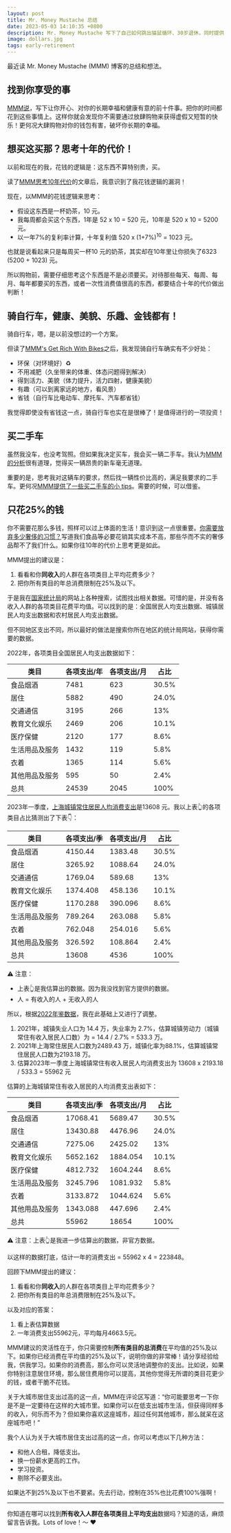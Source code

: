 ```yaml
---
layout: post
title: Mr. Money Mustache 总结
date: 2023-05-03 14:10:35 +0800
description: Mr. Money Mustache 写下了自己如何跳出猫鼠循环、30岁退休，同时提供了可以行动的建议。我目前读到 Springy Debt instead of a Cash Cushion. 内容很多，记录下来，经常回顾。
image: dollars.jpg
tags: early-retirement
---
```


最近读 Mr. Money Mustache (MMM) 博客的总结和想法。

## 找到你享受的事

[MMM说](https://www.mrmoneymustache.com/2011/04/11/getting-started-2-the-higher-cause/)，写下让你开心、对你的长期幸福和健康有意的前十件事。把你的时间都花到这些事情上。这样你就会发现你不需要通过放肆购物来获得虚假又短暂的快乐！更何况大肆购物对你的钱包有害，破坏你长期的幸福。

## 想买这买那？思考十年的代价！

以前和现在的我，花钱的逻辑是：这东西不算特别贵，买。

读了[MMM思考10年代价](https://www.mrmoneymustache.com/2011/04/15/getting-started-3-eliminate-short-termitis-the-bankruptcy-disease/)的文章后，我意识到了我花钱逻辑的漏洞！

现在，以MMM的花钱逻辑来思考：
- 假设这东西是一杯奶茶，10 元。
- 我每周都会买这个东西，1年是 52 x 10 = 520 元，10年是 520 x 10 = 5200 元。
- 以一年7%的复利率计算，十年复利值 520 x (1+7%)<sup>10</sup> = 1023 元。

也就是说看起来只是每周买一杯10 元的奶茶，其实却在10年里让你损失了6323 (5200 + 1023) 元。

所以购物前，需要仔细思考这个东西是不是必须要买。对待那些每天、每周、每月、每年都要买的东西，或者一次性消费值很高的东西，都要结合十年的代价做出判断！

## 骑自行车，健康、美貌、乐趣、金钱都有！

骑自行车，嗯，是以前没想过的一个方案。

但读了[MMM's Get Rich With Bikes](https://www.mrmoneymustache.com/2011/04/18/get-rich-with-bikes/)之后，我发现骑自行车确实有不少好处：
- 环保（对环境好）♻️
- 不用减肥（久坐带来的体重、体态问题得到解决）
- 得到活力、美貌（体力提升，活力四射，健康美貌）
- 有趣（可以到离家远的地方，看风景）
- 省钱（自行车比电动车、摩托车、汽车都省钱）

我觉得即使没有省钱这一点，骑自行车也实在是很棒了！是值得进行的一项投资！

## 买二手车

虽然我没车，也没考驾照。但如果我决定买车，我会买一辆二手车。我认为[MMM的分析](https://www.mrmoneymustache.com/2011/04/15/getting-started-3-eliminate-short-termitis-the-bankruptcy-disease/)很有道理，觉得买一辆昂贵的新车毫无道理。

重要的是，思考我对这辆车的要求，然后找一辆性价比高的，满足我要求的二手车。更何况[MMM提供了一些买二手车的小 tips](https://www.mrmoneymustache.com/2011/04/19/how-to-come-out-way-ahead-when-buying-a-used-car/)。需要的时候，可以借鉴。


## 只花25%的钱

你不需要花那么多钱，照样可以过上体面的生活！意识到这一点很重要。[你需要放弃多少奢侈的习惯？](https://www.mrmoneymustache.com/2011/04/17/getting-started-4-if-you-try-sometimes-you-just-might-find-you-get-what-you-need/)写道我们食品等必要花销其实成本不高，那些华而不实的奢侈品帮不了我们什么。如果你往10年的代价上思考更是如此。

MMM提出的建议是：
1. 看看和你**同收入**的人群在各项类目上平均花费多少？
1. 把你所有类目的年总消费限制在25%及以下。

于是我在[国家统计局](https://data.stats.gov.cn/easyquery.htm?cn=C01)的网站上各种搜索，试图找出相关数据。可惜的是，并没有各收入人群的各项类目花费平均值。可以找到的是：全国居民人均支出数据、城镇居民人均支出数据和农村居民人均支出数据。

但不同地区支出不同，所以最好的做法是搜索你所在地区的统计局网站，获得你需要的数据。

2022年，各项类目全国居民人均支出数据如下：

类目 | 各项支出/年 |	各项支出/月 |	占比
-- | --| -- | --
食品烟酒 |	7481 |	623 |	30.5%
居住 |	5882 |	490 |	24.0%
交通通信 |	3195 |	266 |	13%
教育文化娱乐 | 	2469 |	206 |	10.1%
医疗保健 |	2120 |	177 |	8.6%
生活用品及服务 |	1432 |	119 |	5.8%
衣着 |	1365 |	114	| 5.6%
其他用品及服务 | 	595 |	50 |	2.4%
总共 |	24539 |	2045 |	100%

2023年一季度，[上海城镇常住居民人均消费支出](https://tjj.sh.gov.cn/ydsj71/20230419/a96efafcc7204402a360a505c3f4e159.html)是13608 元。我以上表👆的各项类目占比猜测出了下表👇：

类目 | 各项支出/季 |	各项支出/月 |	占比
-- | --| -- | --
食品烟酒 | 4150.44| 	1383.48| 	30.5%
居住 |	3265.92| 	1088.64| 	24.0%
交通通信 |	1769.04| 	589.68| 	13%
教育文化娱乐 | 	1374.408| 	458.136	| 10.1%
医疗保健 |	1170.288| 	390.096| 	8.6%
生活用品及服务 |	789.264| 	263.088| 	5.8%
衣着 |	762.048| 	254.016| 	5.6%
其他用品及服务 | 	326.592| 	108.864| 	2.4%
总共 |	13608| 	4536| 	100%

⚠️ 注意：
- 上表👆是我估算出的数据。因为我没找到官方提供的数据。
- 人 = 有收入的人 + 无收入的人

所以，根据[2022年鉴数据](https://tjj.sh.gov.cn/tjnj/20230206/804acea250d44d2187f2e37d2e5d36ba.html)，我在此基础上又进行了调整。
1. 2021年，城镇失业人口为 14.4 万，失业率为 2.7%，估算城镇劳动力（城镇常住有收入居民人口数）为 = 14.4 / 2.7% = 533.3 万。
1. 2021年上海常住居民人口数为2489.43 万，城镇化率为88.1%，估算城镇常住居民人口数为2193.18 万。
1. 估算2023年一季度上海城镇常住有收入居民人均消费支出为 13608 x 2193.18 / 533.3 = 55962 元

估算的上海城镇常住有收入居民的人均消费支出表如下：

类目 | 各项支出/季 |	各项支出/月 |	占比
-- | --| -- | --
食品烟酒 |	17068.41 |	5689.47 |	30.5%
居住 |	13430.88 |	4476.96 |	24.0%
交通通信 |	7275.06 |	2425.02 |	13%
教育文化娱乐 | 	5652.162 |	1884.054 |	10.1%
医疗保健 |	4812.732 |	1604.244 |	8.6%
生活用品及服务 |	3245.796 |	1081.932 |	5.8%
衣着 |	3133.872 |	1044.624 |	5.6%
其他用品及服务 | 	1343.088 |	447.696 |	2.4%
总共 |	55962 |	18654 |	100%

⚠️ 注意：上表👆是我进一步估算出的数据，非官方数据。

以这样的数据打底，估计一年的消费支出 = 55962 x 4 = 223848。

回顾下MMM提出的建议：
1. 看看和你**同收入**的人群在各项类目上平均花费多少？
1. 把你所有类目的年总消费限制在25%及以下。

以及对应的答案：
1. 看上表估算数据
2. 一年消费支出55962元，平均每月4663.5元。

MMM建议的灵活性在于，你只需要控制**所有类目的总消费**在平均值的25%及以下。如果你已经消费在平均值的25%及以下，说明你做的非常棒！请分享经验给我，供我学习。如果你的消费高，那么你可以灵活地调整你的支出。比如说，如果你特别注意居住环境，那么居住费用你可以提高，其他你觉得无所谓的类目花更少的钱，或者干脆不花钱。

关于大城市居住支出过高的这一点，MMM在评论区写道：“你可能要思考一下你是不是一定要待在这样的大城市里。如果你可以在低支出城市生活，但获得同样多的收入，何乐而不为？但如果你喜欢这座城市，超过任何其他城市，那么就呆在这座城市吧！”

我个人认为关于大城市居住支出过高的这一点，你可以考虑以下几种方法：
- 和他人合租，降低支出。
- 换一份薪水更高的工作。
- 学习投资。
- 剔除不必要支出。

如果达不到25%及以下也不要紧。先去行动，控制在35%也比花费100%强啊！

---

你知道在哪可以找到**所有收入人群在各项类目上平均支出**数据吗？知道的话，麻烦留言告诉我。Lots of love！～ ❤️
